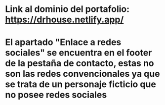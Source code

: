 # Link al dominio del portafolio: https://drhouse.netlify.app/
# El apartado "Enlace a redes sociales" se encuentra en el footer de la pestaña de contacto, estas no son las redes convencionales ya que se trata de un personaje ficticio que no posee redes sociales

